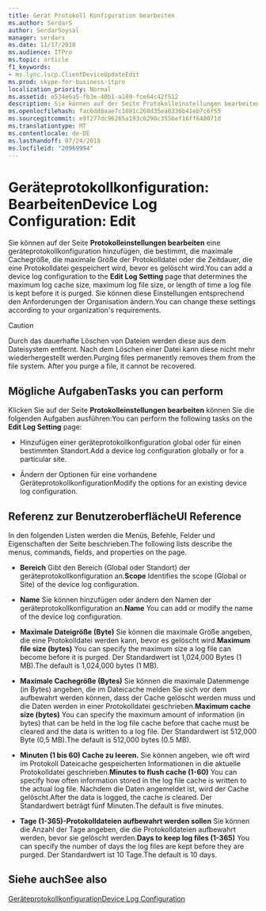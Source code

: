 ```yaml
---
title: Gerät Protokoll Konfiguration bearbeiten
ms.author: SerdarS
author: SerdarSoysal
manager: serdars
ms.date: 11/17/2018
ms.audience: ITPro
ms.topic: article
f1_keywords:
- ms.lync.lscp.ClientDeviceUpdateEdit
ms.prod: skype-for-business-itpro
localization_priority: Normal
ms.assetid: e534e6a5-fb3e-40b1-a189-fce64c42f512
description: Sie können auf der Seite Protokolleinstellungen bearbeiten eine geräteprotokollkonfiguration hinzufügen, die bestimmt, die maximale Cachegröße, die maximale Größe der Protokolldatei oder die Zeitdauer, die eine Protokolldatei gespeichert wird, bevor es gelöscht wird. Sie können diese Einstellungen entsprechend den Anforderungen der Organisation ändern.
ms.openlocfilehash: fac6dd8aae7c1081c268d35ea0336b41eb7c6f55
ms.sourcegitcommit: e9f277dc96265a193c6298c3556ef16ff640071d
ms.translationtype: MT
ms.contentlocale: de-DE
ms.lasthandoff: 07/24/2018
ms.locfileid: "20969994"
---
```

# <a name="device-log-configuration-edit"></a><span data-ttu-id="ffb50-104">Geräteprotokollkonfiguration: Bearbeiten</span><span class="sxs-lookup"><span data-stu-id="ffb50-104">Device Log Configuration: Edit</span></span>
 
<span data-ttu-id="ffb50-105">Sie können auf der Seite **Protokolleinstellungen bearbeiten** eine geräteprotokollkonfiguration hinzufügen, die bestimmt, die maximale Cachegröße, die maximale Größe der Protokolldatei oder die Zeitdauer, die eine Protokolldatei gespeichert wird, bevor es gelöscht wird.</span><span class="sxs-lookup"><span data-stu-id="ffb50-105">You can add a device log configuration to the **Edit Log Setting** page that determines the maximum log cache size, maximum log file size, or length of time a log file is kept before it is purged.</span></span> <span data-ttu-id="ffb50-106">Sie können diese Einstellungen entsprechend den Anforderungen der Organisation ändern.</span><span class="sxs-lookup"><span data-stu-id="ffb50-106">You can change these settings according to your organization's requirements.</span></span>
  
> [!CAUTION]
> <span data-ttu-id="ffb50-p103">Durch das dauerhafte Löschen von Dateien werden diese aus dem Dateisystem entfernt. Nach dem Löschen einer Datei kann diese nicht mehr wiederhergestellt werden.</span><span class="sxs-lookup"><span data-stu-id="ffb50-p103">Purging files permanently removes them from the file system. After you purge a file, it cannot be recovered.</span></span> 
  
## <a name="tasks-you-can-perform"></a><span data-ttu-id="ffb50-109">Mögliche Aufgaben</span><span class="sxs-lookup"><span data-stu-id="ffb50-109">Tasks you can perform</span></span>

<span data-ttu-id="ffb50-110">Klicken Sie auf der Seite **Protokolleinstellungen bearbeiten** können Sie die folgenden Aufgaben ausführen:</span><span class="sxs-lookup"><span data-stu-id="ffb50-110">You can perform the following tasks on the **Edit Log Setting** page:</span></span>
  
- <span data-ttu-id="ffb50-111">Hinzufügen einer geräteprotokollkonfiguration global oder für einen bestimmten Standort.</span><span class="sxs-lookup"><span data-stu-id="ffb50-111">Add a device log configuration globally or for a particular site.</span></span>
    
- <span data-ttu-id="ffb50-112">Ändern der Optionen für eine vorhandene Geräteprotokollkonfiguration</span><span class="sxs-lookup"><span data-stu-id="ffb50-112">Modify the options for an existing device log configuration.</span></span>
    
## <a name="ui-reference"></a><span data-ttu-id="ffb50-113">Referenz zur Benutzeroberfläche</span><span class="sxs-lookup"><span data-stu-id="ffb50-113">UI Reference</span></span>

<span data-ttu-id="ffb50-114">In den folgenden Listen werden die Menüs, Befehle, Felder und Eigenschaften der Seite beschrieben.</span><span class="sxs-lookup"><span data-stu-id="ffb50-114">The following lists describe the menus, commands, fields, and properties on the page.</span></span>
  
- <span data-ttu-id="ffb50-115">**Bereich** Gibt den Bereich (Global oder Standort) der geräteprotokollkonfiguration an.</span><span class="sxs-lookup"><span data-stu-id="ffb50-115">**Scope** Identifies the scope (Global or Site) of the device log configuration.</span></span>
    
- <span data-ttu-id="ffb50-116">**Name** Sie können hinzufügen oder ändern den Namen der geräteprotokollkonfiguration an.</span><span class="sxs-lookup"><span data-stu-id="ffb50-116">**Name** You can add or modify the name of the device log configuration.</span></span>
    
- <span data-ttu-id="ffb50-117">**Maximale Dateigröße (Byte)** Sie können die maximale Größe angeben, die eine Protokolldatei werden kann, bevor es gelöscht wird.</span><span class="sxs-lookup"><span data-stu-id="ffb50-117">**Maximum file size (bytes)** You can specify the maximum size a log file can become before it is purged.</span></span> <span data-ttu-id="ffb50-118">Der Standardwert ist 1,024,000 Bytes (1 MB).</span><span class="sxs-lookup"><span data-stu-id="ffb50-118">The default is 1,024,000 bytes (1 MB).</span></span>
    
- <span data-ttu-id="ffb50-119">**Maximale Cachegröße (Bytes)** Sie können die maximale Datenmenge (in Bytes) angeben, die im Dateicache melden Sie sich vor dem aufbewahrt werden können, dass der Cache gelöscht werden muss und die Daten werden in einer Protokolldatei geschrieben.</span><span class="sxs-lookup"><span data-stu-id="ffb50-119">**Maximum cache size (bytes)** You can specify the maximum amount of information (in bytes) that can be held in the log file cache before that cache must be cleared and the data is written to a log file.</span></span> <span data-ttu-id="ffb50-120">Der Standardwert ist 512,000 Byte (0,5 MB).</span><span class="sxs-lookup"><span data-stu-id="ffb50-120">The default is 512,000 bytes (0.5 MB).</span></span>
    
- <span data-ttu-id="ffb50-121">**Minuten (1 bis 60) Cache zu leeren.** Sie können angeben, wie oft wird im Protokoll Dateicache gespeicherten Informationen in die aktuelle Protokolldatei geschrieben.</span><span class="sxs-lookup"><span data-stu-id="ffb50-121">**Minutes to flush cache (1-60)** You can specify how often information stored in the log file cache is written to the actual log file.</span></span> <span data-ttu-id="ffb50-122">Nachdem die Daten angemeldet ist, wird der Cache gelöscht.</span><span class="sxs-lookup"><span data-stu-id="ffb50-122">After the data is logged, the cache is cleared.</span></span> <span data-ttu-id="ffb50-123">Der Standardwert beträgt fünf Minuten.</span><span class="sxs-lookup"><span data-stu-id="ffb50-123">The default is five minutes.</span></span>
    
- <span data-ttu-id="ffb50-124">**Tage (1-365)-Protokolldateien aufbewahrt werden sollen** Sie können die Anzahl der Tage angeben, die die Protokolldateien aufbewahrt werden, bevor sie gelöscht werden.</span><span class="sxs-lookup"><span data-stu-id="ffb50-124">**Days to keep log files (1-365)** You can specify the number of days the log files are kept before they are purged.</span></span> <span data-ttu-id="ffb50-125">Der Standardwert ist 10 Tage.</span><span class="sxs-lookup"><span data-stu-id="ffb50-125">The default is 10 days.</span></span>
    
## <a name="see-also"></a><span data-ttu-id="ffb50-126">Siehe auch</span><span class="sxs-lookup"><span data-stu-id="ffb50-126">See also</span></span>

[<span data-ttu-id="ffb50-127">Geräteprotokollkonfiguration</span><span class="sxs-lookup"><span data-stu-id="ffb50-127">Device Log Configuration</span></span>](device-log-configuration.md)